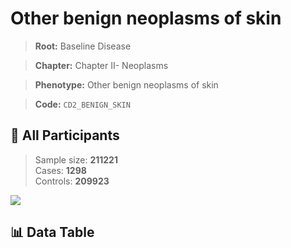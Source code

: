 # Other benign neoplasms of skin

> **Root:** Baseline Disease  

> **Chapter:** Chapter II- Neoplasms  

> **Phenotype:** Other benign neoplasms of skin  

> **Code:** `CD2_BENIGN_SKIN`

## 🧪 All Participants  
> Sample size: **211221**  
> Cases: **1298**  
> Controls: **209923**
<img src="/Sensitive/Figures/ALL/Incidence/CD2_BENIGN_SKIN.png"/>

## 📊 Data Table
<CsvTableMRF src="/Sensitive/Data/ALL/Incidence/COX_CD2_BENIGN_SKIN.csv"/>

